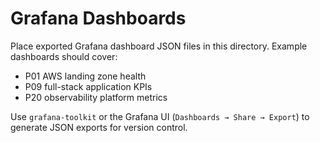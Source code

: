 # Grafana Dashboards

Place exported Grafana dashboard JSON files in this directory. Example dashboards should cover:
- P01 AWS landing zone health
- P09 full-stack application KPIs
- P20 observability platform metrics

Use `grafana-toolkit` or the Grafana UI (`Dashboards → Share → Export`) to generate JSON exports for
version control.
